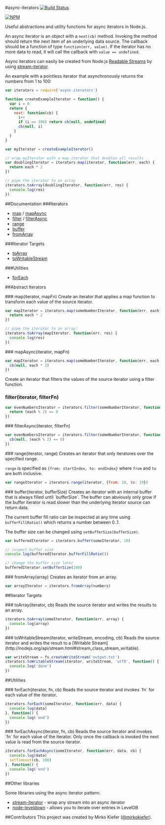 #async-iterators
[![Build Status](https://travis-ci.org/mirkokiefer/async-iterators.png?branch=master)](https://travis-ci.org/mirkokiefer/async-iterators)

[![NPM](https://nodei.co/npm/async-iterators.png)](https://nodei.co/npm/async-iterators/)

Useful abstractions and utility functions for async iterators in Node.js.

An async iterator is an object with a `next(cb)` method.
Invoking the method should return the next item of an underlying data source.
The callback should be a function of type `function(err, value)`.
If the iterator has no more data to read, it will call the callback with `value == undefined`.

Async iterators can easily be created from Node.js [Readable Streams](http://nodejs.org/api/stream.html#stream_class_stream_readable) by using [stream-iterator](https://github.com/mirkokiefer/stream-iterator).

An example with a pointless iterator that asynchronously returns the numbers from 1 to 100:

``` js
var iterators = require('async-iterators')

function createExampleIterator = function() {
  var i = 0
  return {
    next: function(cb) {
      i++
      if (i == 100) return cb(null, undefined)
      cb(null, i)
    }
  }
}

var myIterator = createExampleIterator()

// wrap myIterator with a map iterator that doubles all results
var doublingIterator = iterators.map(iterator, function(err, each) {
  return each * 2
})

// pipe the iterator to an array
iterators.toArray(doublingIterator, function(err, res) {
  console.log(res)
})
```

##Documentation
###Iterators
- [map](#map) / [mapAsync](#mapAsync)
- [filter](#filter) / [filterAsync](#filterAsync)
- [range](#range)
- [buffer](#buffer)
- [fromArray](#fromArray)

###Iterator Targets
- [toArray](#toArray)
- [toWritableStream](#toWritableStream)

###Utilities
- [forEach](#forEach)

##Abstract Iterators

<a name="map" />
### map(iterator, mapFn)
Create an iterator that applies a map function to transform each value of the source iterator.

``` js
var mapIterator = iterators.map(someNumberIterator, function(err, each) {
  return each * 2
})

// pipe the iterator to an array:
iterators.toArray(mapIterator, function(err, res) {
  console.log(res)
})
```

<a name="mapAsync" />
### mapAsync(iterator, mapFn)

``` js
var mapIterator = iterators.map(someNumberIterator, function(err, each, cb) {
  cb(null, each * 2)
})
```

<a name="filter" />
Create an iterator that filters the values of the source iterator using a filter function.

### filter(iterator, filterFn)

``` js
var evenNumbersIterator = iterators.filter(someNumberIterator, function(err, each) {
  return (each % 2) == 0
})
```

<a name="filterAsync" />
### filterAsync(iterator, filterFn)

``` js
var evenNumbersIterator = iterators.filter(someNumberIterator, function(err, each, cb) {
  cb(null, (each % 2) == 0)
})
```

<a name="range" />
### range(iterator, range)
Creates an iterator that only iteratores over the specified range.

`range` is specified as `{from: startIndex, to: endIndex}` where `from` and `to` are both inclusive.

``` js
var rangeIterator = iterators.range(iterator, {from: 10, to: 19})
```

<a name="buffer" />
### buffer(iterator, bufferSize)
Creates an iterator with an internal buffer that is always filled until `bufferSize`.
The buffer can abviously only grow if the buffer iterator is read slower than the underlying iterator source can return data.

The current buffer fill ratio can be inspected at any time using `bufferFillRatio()` which returns a number between 0..1.

The buffer size can be changed using `setBufferSize(bufferSize)`.

``` js
var bufferedIterator = iterators.buffer(someIterator, 10)

// inspect buffer size
console.log(bufferedIterator.bufferFillRatio())

// change the buffer size later
bufferedIterator.setBufferSize(100)
```

<a name="fromArray" />
### fromArray(array)
Creates an iterator from an array.

``` js
var arrayIterator = iterators.fromArray(numbers)
```

##Iterator Targets

<a name="toArray" />
### toArray(iterator, cb)
Reads the source iterator and writes the results to an array.

``` js
iterators.toArray(someIterator, function(err, array) {
  console.log(array)
})
```

<a name="toWritableStream" />
### toWritableStream(iterator, writeStream, encoding, cb)
Reads the source iterator and writes the result to a [Writable Stream](http://nodejs.org/api/stream.html#stream_class_stream_writable).

``` js
var writeStream = fs.createWriteStream('output.txt')
iterators.toWritableStream(iterator, writeStream, 'utf8', function() {
  console.log('done')
})
```

##Utilities

<a name="forEach" />
### forEach(iterator, fn, cb)
Reads the source iterator and invokes `fn` for each value of the iterator.

``` js
iterators.forEach(someIterator, function(err, data) {
  console.log(data)
}, function() {
  console.log('end')
})
```

<a name="forEachAsync" />
### forEachAsync(iterator, fn, cb)
Reads the source iterator and invokes `fn` for each value of the iterator.
Only once the callback is invoked the next value is read from the source iterator.

``` js
iterators.forEachAsync(someIterator, function(err, data, cb) {
  console.log(data)
  setTimeout(cb, 100)
}, function() {
  console.log('end')
})
```

##Other libraries

Some libraries using the async iterator pattern:

- [stream-iterator](https://github.com/mirkokiefer/stream-iterator) - wrap any stream into an async iterator
- [node-leveldown](https://github.com/rvagg/node-leveldown#iteratornextcallback) - allows you to iterate over entries in LevelDB

##Contributors
This project was created by Mirko Kiefer ([@mirkokiefer](https://github.com/mirkokiefer)).
